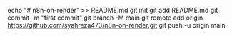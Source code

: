 echo "# n8n-on-render" >> README.md
git init
git add README.md
git commit -m "first commit"
git branch -M main
git remote add origin https://github.com/syahreza473/n8n-on-render.git
git push -u origin main
